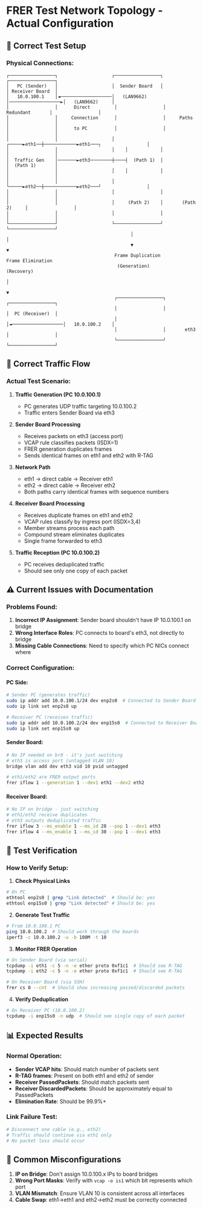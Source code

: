 # FRER Test Network Topology - Actual Configuration

## 🔧 Correct Test Setup

### Physical Connections:
```
┌─────────────────┐                    ┌─────────────────┐                    ┌─────────────────┐
│   PC (Sender)   │                    │  Sender Board   │                    │ Receiver Board  │
│   10.0.100.1    │◄───────────────────│   (LAN9662)     │───────────────────►│   (LAN9662)     │
│                 │      Direct         │                 │    Redundant       │                 │
│                 │     Connection      │                 │     Paths          │                 │
│                 │      to PC          │                 │                    │                 │
│                 │                    │    ┌─────►eth1──┼────────────►eth1───┐                 │
│                 │                    │    │            │                    │                 │
│  Traffic Gen    │───────►eth3────────┼────┤  (Path 1)  │                    │  (Path 1)       │
│                 │                    │    │            │                    │                 │
│                 │                    │    └─────►eth2──┼────────────►eth2───┘                 │
│                 │                    │                 │                    │                 │
│                 │                    │     (Path 2)    │       (Path 2)     │                 │
│                 │                    │                 │                    │                 │
└─────────────────┘                    └─────────────────┘                    └─────────────────┘
                                              │                                        │
                                              ▼                                        ▼
                                        Frame Duplication                      Frame Elimination
                                         (Generation)                            (Recovery)
                                                                                       │
                                                                                       ▼
                                        ┌─────────────────┐                    ┌─────────────────┐
                                        │                 │                    │  PC (Receiver)  │
                                        │                 │◄───────────────────│   10.0.100.2    │
                                        │                 │       eth3         │                 │
                                        └─────────────────┘                    └─────────────────┘
```

## 📝 Correct Traffic Flow

### Actual Test Scenario:

1. **Traffic Generation (PC 10.0.100.1)**
   - PC generates UDP traffic targeting 10.0.100.2
   - Traffic enters Sender Board via eth3

2. **Sender Board Processing**
   - Receives packets on eth3 (access port)
   - VCAP rule classifies packets (ISDX=1)
   - FRER generation duplicates frames
   - Sends identical frames on eth1 and eth2 with R-TAG

3. **Network Path**
   - eth1 → direct cable → Receiver eth1
   - eth2 → direct cable → Receiver eth2
   - Both paths carry identical frames with sequence numbers

4. **Receiver Board Processing**
   - Receives duplicate frames on eth1 and eth2
   - VCAP rules classify by ingress port (ISDX=3,4)
   - Member streams process each path
   - Compound stream eliminates duplicates
   - Single frame forwarded to eth3

5. **Traffic Reception (PC 10.0.100.2)**
   - PC receives deduplicated traffic
   - Should see only one copy of each packet

## ⚠️ Current Issues with Documentation

### Problems Found:
1. **Incorrect IP Assignment**: Sender board shouldn't have IP 10.0.100.1 on bridge
2. **Wrong Interface Roles**: PC connects to board's eth3, not directly to bridge
3. **Missing Cable Connections**: Need to specify which PC NICs connect where

### Correct Configuration:

#### PC Side:
```bash
# Sender PC (generates traffic)
sudo ip addr add 10.0.100.1/24 dev enp2s0  # Connected to Sender Board eth3
sudo ip link set enp2s0 up

# Receiver PC (receives traffic)
sudo ip addr add 10.0.100.2/24 dev enp15s0  # Connected to Receiver Board eth3
sudo ip link set enp15s0 up
```

#### Sender Board:
```bash
# No IP needed on br0 - it's just switching
# eth3 is access port (untagged VLAN 10)
bridge vlan add dev eth3 vid 10 pvid untagged

# eth1/eth2 are FRER output ports
frer iflow 1 --generation 1 --dev1 eth1 --dev2 eth2
```

#### Receiver Board:
```bash
# No IP on bridge - just switching
# eth1/eth2 receive duplicates
# eth3 outputs deduplicated traffic
frer iflow 3 --ms_enable 1 --ms_id 28 --pop 1 --dev1 eth3
frer iflow 4 --ms_enable 1 --ms_id 30 --pop 1 --dev1 eth3
```

## 🔄 Test Verification

### How to Verify Setup:

1. **Check Physical Links**
```bash
# On PC
ethtool enp2s0 | grep "Link detected"  # Should be: yes
ethtool enp15s0 | grep "Link detected" # Should be: yes
```

2. **Generate Test Traffic**
```bash
# From 10.0.100.1 PC
ping 10.0.100.2  # Should work through the boards
iperf3 -c 10.0.100.2 -u -b 100M -t 10
```

3. **Monitor FRER Operation**
```bash
# On Sender Board (via serial)
tcpdump -i eth1 -c 5 -n -e ether proto 0xf1c1  # Should see R-TAG
tcpdump -i eth2 -c 5 -n -e ether proto 0xf1c1  # Should see R-TAG

# On Receiver Board (via SSH)
frer cs 0 --cnt  # Should show increasing passed/discarded packets
```

4. **Verify Deduplication**
```bash
# On Receiver PC (10.0.100.2)
tcpdump -i enp15s0 -n udp  # Should see single copy of each packet
```

## 📊 Expected Results

### Normal Operation:
- **Sender VCAP hits**: Should match number of packets sent
- **R-TAG frames**: Present on both eth1 and eth2 of sender
- **Receiver PassedPackets**: Should match packets sent
- **Receiver DiscardedPackets**: Should be approximately equal to PassedPackets
- **Elimination Rate**: Should be 99.9%+

### Link Failure Test:
```bash
# Disconnect one cable (e.g., eth2)
# Traffic should continue via eth1 only
# No packet loss should occur
```

## 🔧 Common Misconfigurations

1. **IP on Bridge**: Don't assign 10.0.100.x IPs to board bridges
2. **Wrong Port Masks**: Verify with `vcap -o is1` which bit represents which port
3. **VLAN Mismatch**: Ensure VLAN 10 is consistent across all interfaces
4. **Cable Swap**: eth1→eth1 and eth2→eth2 must be correctly connected
